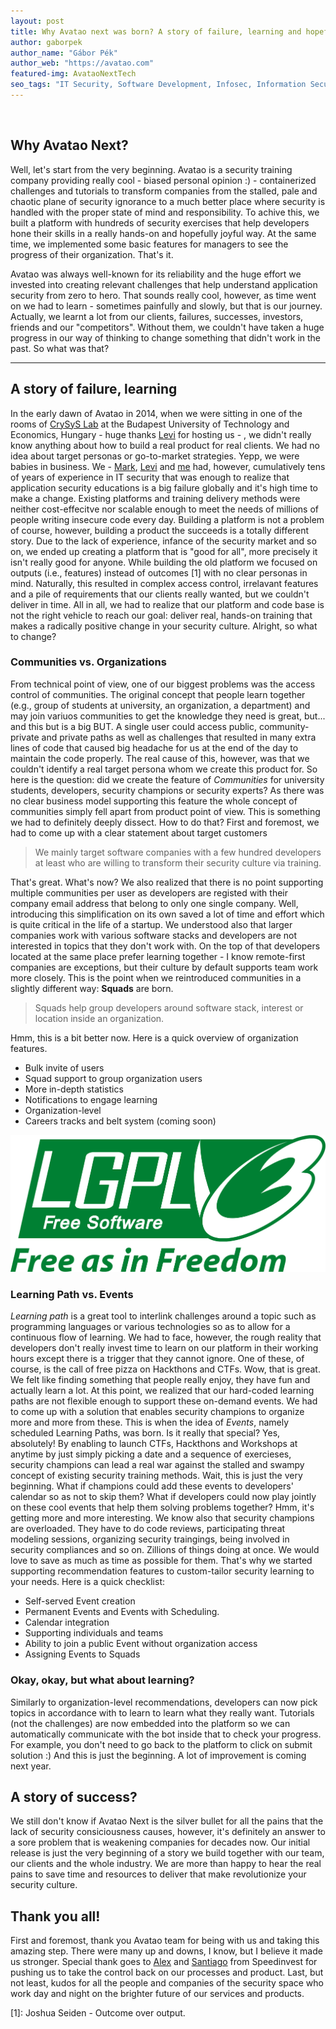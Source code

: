 ```yaml
---
layout: post
title: Why Avatao next was born? A story of failure, learning and hopefully success
author: gaborpek
author_name: "Gábor Pék"
author_web: "https://avatao.com"
featured-img: AvataoNextTech
seo_tags: "IT Security, Software Development, Infosec, Information Security, Code Training, Secure Coding training, Product management, Vision, Secure Coding, IT Training, CTF, Cybersecurity, Online Training"
---
```

​

## Why Avatao Next?

Well, let's start from the very beginning. Avatao is a security training company providing really cool - biased personal opinion :) - containerized challenges and tutorials to transform companies from the stalled, pale and chaotic plane of security ignorance to a much better place where security is handled with the proper state of mind and responsibility. To achive this, we built a platform with hundreds of security exercises that help developers hone their skills in a really hands-on and hopefully joyful way. At the same time, we implemented some basic features for managers to see the progress of their organization. That's it. 

Avatao was always well-known for its reliability and the huge effort we invested into creating relevant challenges that help understand application security from zero to hero. That sounds really cool, however, as time went on we had to learn - sometimes painfully and slowly, but that is our journey. Actually, we learnt a lot from our clients, failures, successes, investors, friends and our "competitors". Without them, we couldn't have taken a huge progress in our way of thinking to change something that didn't work in the past. So what was that?

--- 


## A story of failure, learning

In the early dawn of Avatao in 2014, when we were sitting in one of the rooms of [CrySyS Lab](https://crysys.hu) at the Budapest University of Technology and Economics, Hungary - huge thanks [Levi](https://www.crysys.hu/member/buttyan) for hosting us - , we didn't really know anything about how to build a real product for real clients. We had no idea about target personas or go-to-market strategies. Yepp, we were babies in business. We - [Mark](https://www.linkedin.com/in/felegyhazi/), [Levi](https://www.crysys.hu/member/buttyan) and [me](https://www.linkedin.com/in/gaborpek/) had, however, cumulatively tens of years of experience in IT security that was enough to realize that application security educations is a big failure globally and it's high time to make a change. Existing platforms and training delivery methods were neither cost-effecitve nor scalable enough to meet the needs of millions of people writing insecure code every day. Building a platform is not a problem of course, however, building a product the succeeds is a totally different story. Due to the lack of experience, infance of the security market and so on, we ended up creating a platform that is "good for all", more precisely it isn't really good for anyone. While building the old platform we focused on outputs (i.e., features) instead of outcomes \[1\] with no clear personas in mind.  Naturally, this resulted in complex access control, irrelavant features and a pile of requirements that our clients really wanted, but we couldn't deliver in time. All in all, we had to realize that our platform and code base is not the right vehicle to reach our goal: deliver real, hands-on training that makes a radically positive change in your security culture. Alright, so what to change?

### Communities vs. Organizations

From technical point of view, one of our biggest problems was the access control of communities. The original concept that people learn together (e.g., group of students at university, an organization, a department) and may join variuos communities to get the knowledge they need is great, but... and this but is a big BUT. A single user could access public, community-private and private paths as well as challenges that resulted in many extra lines of code that caused big headache for us at the end of the day to maintain the code properly. The real cause of this, however, was that we couldn't identify a real target persona whom we create this product for. So here is the question: did we create the feature of *Communities* for university students, developers, security champions or security experts? As there was no clear business model supporting this feature the whole concept of communities simply fell apart from product point of view. This is something we had to definitely deeply dissect. How to do that? First and foremost, we had to come up with a clear statement about target customers 

> We mainly target software companies 
> with a few hundred developers at least 
> who are willing to transform their security culture
> via training.

That's great. What's now? We also realized that there is no point supporting multiple communities per user as developers are registed with their company email address that belong to only one single company. Well, introducing this simplification on its own saved a lot of time and effort which is quite critical in the life of a startup. We understood also that larger companies work with various software stacks and developers are not interested in topics that they don't work with. On the top of that developers located at the same place prefer learning together - I know remote-first companies are exceptions, but their culture by default supports team work more closely. This is the point when we reintroduced communities in a slightly different way: __Squads__ are born. 

> Squads help group developers around software stack, interest or location inside an organization.

Hmm, this is a bit better now. Here is a quick overview of organization features.

  * Bulk invite of users 
  * Squad support to group organization users 
  * More in-depth statistics
  * Notifications to engage learning
  * Organization-level 
  * Careers tracks and belt system (coming soon)

![](../images/LGPLv3_free_as_in_freedom.svg)


  ### __Learning Path vs. Events__
 
 _Learning path_ is a great tool to interlink challenges around a topic such as programming languages or various technologies so as to allow for a continuous flow of learning. We had to face, however, the rough reality that developers don't really invest time to learn on our platform in their working hours except there is a trigger that they cannot ignore. One of these, of course, is the call of free pizza on Hackthons and CTFs. Wow, that is great. We felt like finding something that people really enjoy, they have fun and actually learn a lot. At this point, we realized that our hard-coded learning paths are not flexible enough to support these on-demand events. We had to come up with a solution that enables security champions to organize more and more from these. This is when the idea of _Events_, namely scheduled Learning Paths, was born. Is it really that special? Yes, absolutely! By enabling to launch CTFs, Hackthons and Workshops at anytime by just simply picking a date and a sequence of exercieses, security champions can lead a real war against the stalled and swampy concept of existing security training methods. Wait, this is just the very beginning. What if champions could add these events to developers' calendar so as not to skip them? What if developers could now play jointly on these cool events that help them solving problems together? Hmm, it's getting more and more interesting. We know also that security champions are overloaded. They have to do code reviews, participating threat modeling sessions, organizing security traingings, being involved in security compliances and so on. Zillions of things doing at once. We would love to save as much as time as possible for them. That's why we started supporting recommendation features to custom-tailor security learning to your needs. Here is a quick checklist:
 
  * Self-served Event creation
  * Permanent Events and Events with Scheduling. 
  * Calendar integration
  * Supporting individuals and teams
  * Ability to join a public Event without organization access
  * Assigning Events to Squads
  
  

### Okay, okay, but what about learning?

Similarly to organization-level recommendations, developers can now pick topics in accordance with to learn to learn what they really want. Tutorials (not the challenges) are now embedded into the platform so we can automatically communicate with the bot inside that to check your progress. For example, you don't need to go back to the platform to click on submit solution :) And this is just the beginning. A lot of improvement is coming next year. 

## A story of success? 

We still don't know if Avatao Next is the silver bullet for all the pains that the lack of security consiciousness causes, however, it's definitely an answer to a sore problem that is weakening companies for decades now. Our initial release is just the very beginning of a story we build together with our team, our clients and the whole industry. We are more than happy to hear the real pains to save time and resources to deliver that make revolutionize your security culture. 

## Thank you all!

First and foremost, thank you Avatao team for being with us and taking this amazing step. There were many up and downs, I know, but I believe it made us stronger. Special thank goes to [Alex](https://speedinvest.com/alex-zhigarev/) and [Santiago](https://speedinvest.com/corredoira-jack/) from Speedinvest for pushing us to take the control back on our processes and product. Last, but not least, kudos for all the people and companies of the security space who work day and night on the brighter future of our services and products.

 \[1\]: Joshua Seiden - Outcome over output.
